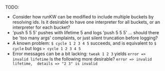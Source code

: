 TODO:
 - Consider how runKW can be modified to include multiple buckets by resolving ids. Is it desirable to have one interpreter for all buckets, or an interpreter for each bucket?
 - 'push 5 5 5' pushes with lifetime 5 and logs 'push 5 5 5' ... should there be 'too many args' complaints, or just silent truncation before logging?
 - A known problem:
     `$ cycle 1 2 3 4 5`
  succeeds, and is equivalent to
     `$ cycle`
  but logs
     `> cycle 1 2 3 4 5`
 - Error messages can be a bit lacking:
     `tweak 1 2 3`
  yields
     `error => invalid lifetime`
  Is the following more desirable?
     `error => invalid lifetime, 
     details => "2 3" is invalid`
